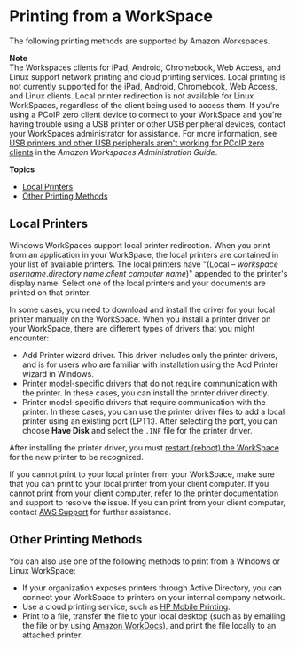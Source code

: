 # Printing from a WorkSpace<a name="printing"></a>

The following printing methods are supported by Amazon Workspaces\.

**Note**  
The Workspaces clients for iPad, Android, Chromebook, Web Access, and Linux support network printing and cloud printing services\. Local printing is not currently supported for the iPad, Android, Chromebook, Web Access, and Linux clients\.
Local printer redirection is not available for Linux WorkSpaces, regardless of the client being used to access them\.
If you're using a PCoIP zero client device to connect to your WorkSpace and you're having trouble using a USB printer or other USB peripheral devices, contact your WorkSpaces administrator for assistance\. For more information, see [ USB printers and other USB peripherals aren't working for PCoIP zero clients](https://docs.aws.amazon.com/workspaces/latest/adminguide/amazon-workspaces-troubleshooting.html#pcoip_zero_client_usb) in the *Amazon Workspaces Administration Guide*\.

**Topics**
+ [Local Printers](#local_printers)
+ [Other Printing Methods](#other_printing)

## Local Printers<a name="local_printers"></a>

Windows WorkSpaces support local printer redirection\. When you print from an application in your WorkSpace, the local printers are contained in your list of available printers\. The local printers have "\(Local – *workspace username*\.*directory name*\.*client computer name*\)" appended to the printer's display name\. Select one of the local printers and your documents are printed on that printer\.

In some cases, you need to download and install the driver for your local printer manually on the WorkSpace\. When you install a printer driver on your WorkSpace, there are different types of drivers that you might encounter:
+ Add Printer wizard driver\. This driver includes only the printer drivers, and is for users who are familiar with installation using the Add Printer wizard in Windows\.
+ Printer model\-specific drivers that do not require communication with the printer\. In these cases, you can install the printer driver directly\.
+ Printer model\-specific drivers that require communication with the printer\. In these cases, you can use the printer driver files to add a local printer using an existing port \(LPT1:\)\. After selecting the port, you can choose **Have Disk** and select the `.INF` file for the printer driver\.

After installing the printer driver, you must [ restart \(reboot\) the WorkSpace](manage_workspace_client.md#client-restart-workspace) for the new printer to be recognized\.

If you cannot print to your local printer from your WorkSpace, make sure that you can print to your local printer from your client computer\. If you cannot print from your client computer, refer to the printer documentation and support to resolve the issue\. If you can print from your client computer, contact [AWS Support](https://console.aws.amazon.com/support/home#/) for further assistance\.

## Other Printing Methods<a name="other_printing"></a>

You can also use one of the following methods to print from a Windows or Linux WorkSpace:
+ If your organization exposes printers through Active Directory, you can connect your WorkSpace to printers on your internal company network\.
+ Use a cloud printing service, such as [HP Mobile Printing](https://www8.hp.com/us/en/printers/mobility/overview.html)\.
+ Print to a file, transfer the file to your local desktop \(such as by emailing the file or by using [Amazon WorkDocs](workspaces-user-getting-started.md#workdocs-integration)\), and print the file locally to an attached printer\.